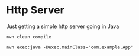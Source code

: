 # Http Server

Just getting a simple http server going in Java 

```
mvn clean compile  

mvn exec:java -Dexec.mainClass="com.example.App"
```
